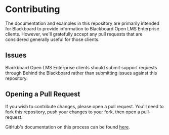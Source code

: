 # Contributing

The documentation and examples in this repository are primarily intended for
Blackboard to provide information to Blackboard Open LMS Enterprise clients.
However, we'll gratefully accept any pull requests that are considered
generally useful for those clients.

## Issues

Blackboard Open LMS Enterprise clients should submit support requests
through Behind the Blackboard rather than submitting issues against this
repository.

## Opening a Pull Request

If you wish to contribute changes, please open a pull request.  You'll need
to fork this repository, push your changes to your fork, then open a
pull-request.

GitHub's documentation on this process can be found
[here](https://help.github.com/articles/creating-a-pull-request-from-a-fork/).
